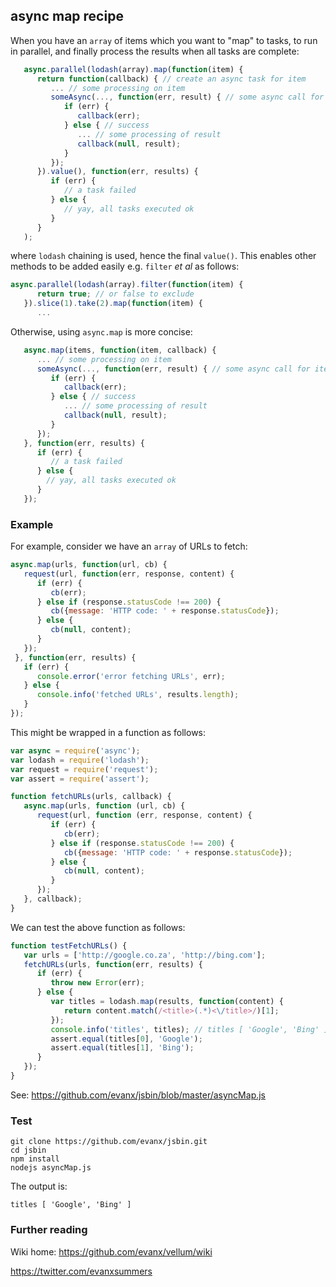 

## async map recipe

When you have an `array` of items which you want to "map" to tasks, to run in parallel, and finally process the results when all tasks are complete:

```javascript
   async.parallel(lodash(array).map(function(item) {
      return function(callback) { // create an async task for item
         ... // some processing on item
         someAsync(..., function(err, result) { // some async call for item
            if (err) {
               callback(err);
            } else { // success
               ... // some processing of result
               callback(null, result);
            }
         });
      }).value(), function(err, results) {
         if (err) {
            // a task failed
         } else {
            // yay, all tasks executed ok
         }
      }
   );
```

where `lodash` chaining is used, hence the final `value()`. This enables other methods to be added easily e.g. `filter` <i>et al</i> as follows:

```javascript
async.parallel(lodash(array).filter(function(item) {
      return true; // or false to exclude
   }).slice(1).take(2).map(function(item) {
      ...
```

Otherwise, using `async.map` is more concise:

```javascript
   async.map(items, function(item, callback) {
      ... // some processing on item
      someAsync(..., function(err, result) { // some async call for item
         if (err) {
            callback(err);
         } else { // success
            ... // some processing of result
            callback(null, result);
         }
      });
   }, function(err, results) {
      if (err) {
         // a task failed
      } else {
        // yay, all tasks executed ok
      }
   });
```

### Example

For example, consider we have an `array` of URLs to fetch:

```javascript
async.map(urls, function(url, cb) {
   request(url, function(err, response, content) {
      if (err) {
         cb(err);
      } else if (response.statusCode !== 200) {
         cb({message: 'HTTP code: ' + response.statusCode});
      } else {
         cb(null, content);
      }
   });
 }, function(err, results) {
   if (err) {
      console.error('error fetching URLs', err);
   } else {
      console.info('fetched URLs', results.length);
   }
});
```

This might be wrapped in a function as follows:

```javascript
var async = require('async');
var lodash = require('lodash');
var request = require('request');
var assert = require('assert');

function fetchURLs(urls, callback) {
   async.map(urls, function (url, cb) {
      request(url, function (err, response, content) {
         if (err) {
            cb(err);
         } else if (response.statusCode !== 200) {
            cb({message: 'HTTP code: ' + response.statusCode});
         } else {
            cb(null, content);
         }
      });
   }, callback);
}
```

We can test the above function as follows:

```javascript
function testFetchURLs() {
   var urls = ['http://google.co.za', 'http://bing.com'];
   fetchURLs(urls, function(err, results) {
      if (err) {
         throw new Error(err);
      } else {
         var titles = lodash.map(results, function(content) {
            return content.match(/<title>(.*)<\/title>/)[1];
         });
         console.info('titles', titles); // titles [ 'Google', 'Bing' ]
         assert.equal(titles[0], 'Google');
         assert.equal(titles[1], 'Bing');
      }
   });
}
```

See: https://github.com/evanx/jsbin/blob/master/asyncMap.js


### Test

```shell
git clone https://github.com/evanx/jsbin.git
cd jsbin
npm install
nodejs asyncMap.js
```

The output is:

```
titles [ 'Google', 'Bing' ]
```

### Further reading

Wiki home: https://github.com/evanx/vellum/wiki

https://twitter.com/evanxsummers
